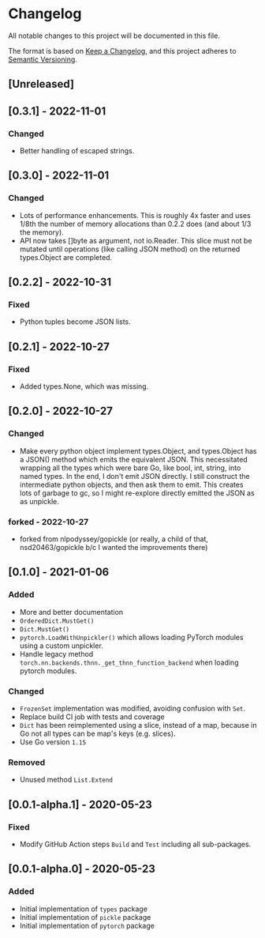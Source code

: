 # Changelog
All notable changes to this project will be documented in this file.

The format is based on [Keep a Changelog](https://keepachangelog.com/en/1.0.0/),
and this project adheres to [Semantic Versioning](https://semver.org/spec/v2.0.0.html).

## [Unreleased]

## [0.3.1] - 2022-11-01
### Changed
- Better handling of escaped strings.

## [0.3.0] - 2022-11-01
### Changed
- Lots of performance enhancements. This is roughly 4x faster and uses 1/8th the
  number of memory allocations than 0.2.2 does (and about 1/3 the memory).
- API now takes []byte as argument, not io.Reader. This slice must not be
  mutated until operations (like calling JSON method) on the returned types.Object
  are completed.

## [0.2.2] - 2022-10-31
### Fixed
- Python tuples become JSON lists.

## [0.2.1] - 2022-10-27
### Fixed
- Added types.None, which was missing.

## [0.2.0] - 2022-10-27
### Changed
- Make every python object implement types.Object, and types.Object has a JSON()
  method which emits the equivalent JSON. This necessitated wrapping all the
  types which were bare Go, like bool, int, string, into named types.
  In the end, I don't emit JSON directly. I still construct the intermediate
  python objects, and then ask them to emit. This creates lots of garbage to gc,
  so I might re-explore directly emitted the JSON as as unpickle.

### forked - 2022-10-27
- forked from nlpodyssey/gopickle (or really, a child of that, nsd20463/gopickle
  b/c I wanted the improvements there)

## [0.1.0] - 2021-01-06
### Added
- More and better documentation
- `OrderedDict.MustGet()`
- `Dict.MustGet()`
- `pytorch.LoadWithUnpickler()` which allows loading PyTorch modules using a
  custom unpickler.
- Handle legacy method `torch.nn.backends.thnn._get_thnn_function_backend` when
  loading pytorch modules.

### Changed
- `FrozenSet` implementation was modified, avoiding confusion with `Set`.
- Replace build CI job with tests and coverage
- `Dict` has been reimplemented using a slice, instead of a map, because in Go
  not all types can be map's keys (e.g. slices).
- Use Go version `1.15`

### Removed
- Unused method `List.Extend`

## [0.0.1-alpha.1] - 2020-05-23
### Fixed
- Modify GitHub Action steps `Build` and `Test` including all sub-packages.

## [0.0.1-alpha.0] - 2020-05-23
### Added
- Initial implementation of `types` package
- Initial implementation of `pickle` package
- Initial implementation of `pytorch` package

